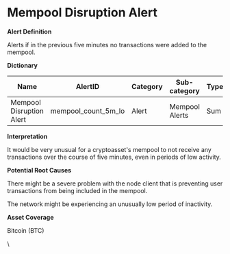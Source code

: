 # Mempool Disruption Alert

**Alert Definition**

Alerts if in the previous five minutes no transactions were added to the mempool.

**Dictionary**

| Name                      | AlertID                | Category | Sub-category   | Type | Unit                  | Interval |
| ------------------------- | ---------------------- | -------- | -------------- | ---- | --------------------- | -------- |
| Mempool Disruption Alert  | mempool\_count\_5m\_lo | Alert    | Mempool Alerts | Sum  | Count of Transactions | Ad hoc   |

**Interpretation**

It would be very unusual for a cryptoasset's mempool to not receive any transactions over the course of five minutes, even in periods of low activity.

**Potential Root Causes**

There might be a severe problem with the node client that is preventing user transactions from being included in the mempool.

The network might be experiencing an unusually low period of inactivity.

**Asset Coverage**

Bitcoin (BTC)

\
